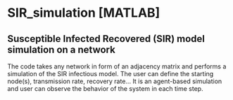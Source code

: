 # SIR_simulation [MATLAB]
## Susceptible Infected Recovered (SIR) model simulation on a network
The code takes any network in form of an adjacency matrix and performs a simulation of the SIR infectious model. The user can define the starting node(s), transmission rate, recovery rate... It is an agent-based simulation and user can observe the behavior of the system in each time step.
